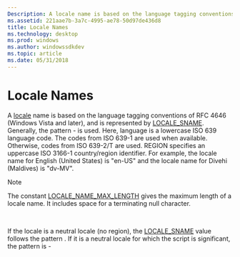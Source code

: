 ```yaml
---
Description: A locale name is based on the language tagging conventions of RFC 4646 (Windows Vista and later), and is represented by LOCALE\_SNAME.
ms.assetid: 221aae7b-3a7c-4995-ae78-50d97de436d8
title: Locale Names
ms.technology: desktop
ms.prod: windows
ms.author: windowssdkdev
ms.topic: article
ms.date: 05/31/2018
---
```


# Locale Names

A [locale](locales-and-languages.md) name is based on the language tagging conventions of RFC 4646 (Windows Vista and later), and is represented by [LOCALE\_SNAME](locale-sname.md). Generally, the pattern <language>-<REGION> is used. Here, language is a lowercase ISO 639 language code. The codes from ISO 639-1 are used when available. Otherwise, codes from ISO 639-2/T are used. REGION specifies an uppercase ISO 3166-1 country/region identifier. For example, the locale name for English (United States) is "en-US" and the locale name for Divehi (Maldives) is "dv-MV".

> [!Note]  
> The constant [LOCALE\_NAME\_MAX\_LENGTH](locale-name-constants.md) gives the maximum length of a locale name. It includes space for a terminating null character.

 

If the locale is a neutral locale (no region), the [LOCALE\_SNAME](locale-sname.md) value follows the pattern <language>. If it is a neutral locale for which the script is significant, the pattern is <language>-<Script>.

If a locale must be distinguished from another locale for the same language and region using a different script, the LOCALE\_SNAME value follows the pattern <language>-<Script>-<REGION>, where Script is an initial-uppercase [ISO 15924](http://go.microsoft.com/fwlink/p/?linkid=161644) script code. For example, the LOCALE\_SNAME value for the specific locale Uzbek (Latin, Uzbekistan) is "uz-Latn-UZ". The script component is not included in cases where a language is commonly written in only one script.

Sort orders for locales are designated using [sort order identifiers](sort-order-identifiers.md), for example, SORT\_DEFAULT. To distinguish two or more sort orders for the same language and region, the locale name follows the pattern <language>-<REGION>\_<sort order>. If you must distinguish both script and sort order, the name follows the pattern <language>-<Script>-<REGION>\_<sort order>. The default sort order is never explicitly specified, only the alternative sort order. For example, Hungarian (Hungary) with either SORT\_DEFAULT or the numerically equivalent SORT\_HUNGARIAN\_DEFAULT is designated "hu-HU". Hungarian (Hungary) with sort order SORT\_HUNGARIAN\_TECHNICAL is designated "hu-HU\_technl".

For a [replacement locale](custom-locales.md), the locale name must be the same as the name for the locale being replaced. For a supplemental locale, the locale name should follow the pattern of <language>-<REGION>-x-<custom> or <language>-<Script>-<REGION>-x-<custom>, where <custom> is an alphanumeric string specific to the supplemental locale. For example, a supplemental locale specific to a company called Fabricam might be called "en-US-x-fabricam".

An application can retrieve the current locale names by using the [**GetSystemDefaultLocaleName**](/windows/desktop/api/Winnls/nf-winnls-getsystemdefaultlocalename) and [**GetUserDefaultLocaleName**](/windows/desktop/api/Winnls/nf-winnls-getuserdefaultlocalename) functions. While each thread can retrieve and set its own locale identifier with [**GetThreadLocale**](/windows/desktop/api/Winnls/nf-winnls-getthreadlocale) and set it with [**SetThreadLocale**](/windows/desktop/api/Winnls/nf-winnls-setthreadlocale), there are no analogous functions to get and set locale by name.

## Related topics

<dl> <dt>

[Locales and Languages](locales-and-languages.md)
</dt> <dt>

[Custom Locales](custom-locales.md)
</dt> <dt>

[Locale Identifiers](locale-identifiers.md)
</dt> <dt>

[Sort Order Identifiers](sort-order-identifiers.md)
</dt> </dl>

 

 



